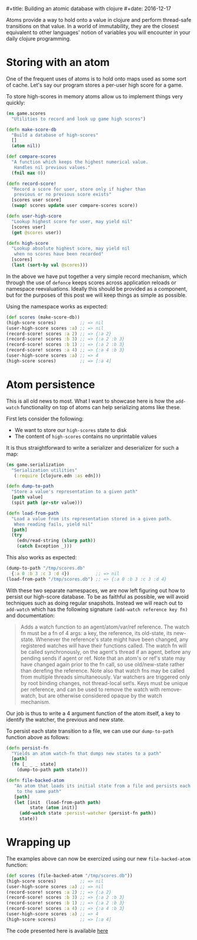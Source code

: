 #+title: Building an atomic database with clojure
#+date: 2016-12-17

Atoms provide a way to hold onto a value in clojure and perform
thread-safe transitions on that value. In a world of immutability, they
are the closest equivalent to other languages' notion of variables you
will encounter in your daily clojure programming.

Storing with an atom
====================

One of the frequent uses of atoms is to hold onto maps used as some sort
of cache. Let's say our program stores a per-user high score for a game.

To store high-scores in memory atoms allow us to implement things very
quickly:

```clojure
(ns game.scores
  "Utilities to record and look up game high scores")

(defn make-score-db
  "Build a database of high-scores"
  []
  (atom nil))

(def compare-scores
  "A function which keeps the highest numerical value.
   Handles nil previous values."
  (fnil max 0))

(defn record-score!
  "Record a score for user, store only if higher than
   previous or no previous score exists"
  [scores user score]
  (swap! scores update user compare-scores score))

(defn user-high-score
  "Lookup highest score for user, may yield nil"
  [scores user]
  (get @scores user))

(defn high-score
  "Lookup absolute highest score, may yield nil
   when no scores have been recorded"
  [scores]
  (last (sort-by val @scores)))
```

In the above we have put together a very simple record mechanism, which
through the use of `defonce` keeps scores across application reloads or
namespace reevaluations. Ideally this should be provided as a component,
but for the purposes of this post we will keep things as simple as
possible.

Using the namespace works as expected:

```clojure
(def scores (make-score-db))
(high-score scores)         ;; => nil
(user-high-score scores :a) ;; => nil
(record-score! scores :a 2) ;; => {:a 2}
(record-score! scores :b 3) ;; => {:a 2 :b 3}
(record-score! scores :b 1) ;; => {:a 2 :b 3}
(record-score! scores :a 4) ;; => {:a 4 :b 3}
(user-high-score scores :a) ;; => 4
(high-score scores)         ;; => [:a 4]
```

Atom persistence
================

This is all old news to most. What I want to showcase here is how the
`add-watch` functionality on top of atoms can help serializing atoms
like these.

First lets consider the following:

-   We want to store our `high-scores` state to disk
-   The content of `high-scores` contains no unprintable values

It is thus straightforward to write a serializer and deserializer for
such a map:

```clojure
(ns game.serialization
  "Serialization utilities"
   (:require [clojure.edn :as edn]))

(defn dump-to-path
  "Store a value's representation to a given path"
  [path value]
  (spit path (pr-str value)))

(defn load-from-path
  "Load a value from its representation stored in a given path.
   When reading fails, yield nil"
  [path]
  (try
    (edn/read-string (slurp path))
    (catch Exception _)))
```

This also works as expected:

```clojure
(dump-to-path "/tmp/scores.db"
  {:a 0 :b 3 :c 3 :d 4})          ;; => nil
(load-from-path "/tmp/scores.db") ;; => {:a 0 :b 3 :c 3 :d 4}
```

With these two separate namespaces, we are now left figuring out how to
persist our high-score database. To be as faithful as possible, we will
avoid techniques such as doing regular snapshots. Instead we will reach
out to `add-watch` which has the following signature `(add-watch
reference key fn)` and documentation:

> Adds a watch function to an agent/atom/var/ref reference. The watch fn
> must be a fn of 4 args: a key, the reference, its old-state, its
> new-state. Whenever the reference's state might have been changed, any
> registered watches will have their functions called. The watch fn will
> be called synchronously, on the agent's thread if an agent, before any
> pending sends if agent or ref. Note that an atom's or ref's state may
> have changed again prior to the fn call, so use old/new-state rather
> than derefing the reference. Note also that watch fns may be called
> from multiple threads simultaneously. Var watchers are triggered only
> by root binding changes, not thread-local set!s. Keys must be unique
> per reference, and can be used to remove the watch with remove-watch,
> but are otherwise considered opaque by the watch mechanism.

Our job is thus to write a 4 argument function of the atom itself, a key
to identify the watcher, the previous and new state.

To persist each state transition to a file, we can use our
`dump-to-path` function above as follows:

```clojure
(defn persist-fn
  "Yields an atom watch-fn that dumps new states to a path"
  [path]
  (fn [_ _ _ state]
    (dump-to-path path state)))

(defn file-backed-atom
   "An atom that loads its initial state from a file and persists each new state
    to the same path"
   [path]
   (let [init  (load-from-path path)
         state (atom init)]
     (add-watch state :persist-watcher (persist-fn path))
     state))
```

Wrapping up
===========

The examples above can now be exercized using our new `file-backed-atom`
function:

```clojure
(def scores (file-backed-atom "/tmp/scores.db"))
(high-score scores)         ;; => nil
(user-high-score scores :a) ;; => nil
(record-score! scores :a 2) ;; => {:a 2}
(record-score! scores :b 3) ;; => {:a 2 :b 3}
(record-score! scores :b 1) ;; => {:a 2 :b 3}
(record-score! scores :a 4) ;; => {:a 4 :b 3}
(user-high-score scores :a) ;; => 4
(high-score scores)         ;; => [:a 4]
```

The code presented here is available [here](/files/2016-12-17-atomic-database.html)

